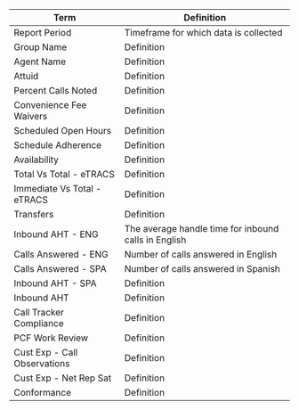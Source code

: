 | Term      | Definition |
| ----------- | ----------- |
| Report Period    | Timeframe for which data is collected  |
| Group Name    |   Definition  |
| Agent Name    |   Definition  |
| Attuid    |   Definition  |
| Percent Calls Noted    |   Definition  |
| Convenience Fee Waivers    |   Definition  |
| Scheduled Open Hours    |   Definition  |
| Schedule Adherence    |   Definition  |
| Availability    |   Definition  |
| Total Vs Total - eTRACS    |   Definition  |
| Immediate Vs Total - eTRACS    |   Definition  |
| Transfers    |   Definition  |
| Inbound AHT - ENG    |   The average handle time for inbound calls in English  |
| Calls Answered - ENG    |   Number of calls answered in English  |
| Calls Answered - SPA    |   Number of calls answered in Spanish  |
| Inbound AHT - SPA    |   Definition  |
| Inbound AHT    |   Definition  |
| Call Tracker Compliance    |   Definition  |
| PCF Work Review    |   Definition  |
| Cust Exp - Call Observations    |   Definition  |
| Cust Exp - Net Rep Sat    |   Definition  |
| Conformance    |   Definition  |